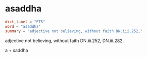 # asaddha

``` toml
dict_label = "PTS"
word = "asaddha"
summary = "adjective not believing, without faith DN.iii.252,"
```

adjective not believing, without faith DN.iii.252, DN.iii.282.

a \+ saddha

